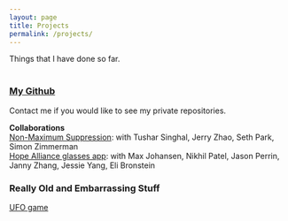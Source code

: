 ```yaml
---
layout: page
title: Projects
permalink: /projects/
---
```


Things that I have done so far.
<br>
<br>

### <a href="https://github.com/vyanphan">My Github</a> 
Contact me if you would like to see my private repositories.

<b>Collaborations</b> <br>
<a href = "https://github.com/tusing/nms-speedup">Non-Maximum Suppression</a>: with Tushar Singhal, Jerry Zhao, Seth Park, Simon Zimmerman <br>
<a href = "https://github.com/vyanphan/FindRx">Hope Alliance glasses app</a>: with Max Johansen, Nikhil Patel, Jason Perrin, Janny Zhang, Jessie Yang, Eli Bronstein<br>

### Really Old and Embarrassing Stuff
<a href = "http://www.greenfoot.org/scenarios/10301">UFO game</a> <br>




